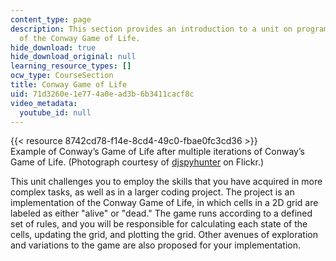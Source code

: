 ```yaml
---
content_type: page
description: This section provides an introduction to a unit on programming an implementation
  of the Conway Game of Life.
hide_download: true
hide_download_original: null
learning_resource_types: []
ocw_type: CourseSection
title: Conway Game of Life
uid: 71d3260e-1e77-4a0e-ad3b-6b3411cacf8c
video_metadata:
  youtube_id: null
---
```


{{< resource 8742cd78-f14e-8cd4-49c0-fbae0fc3cd36 >}}  
Example of Conway’s Game of Life after multiple iterations of Conway’s Game of Life. (Photograph courtesy of [djspyhunter](http://www.flickr.com/photos/djspyhunter/7271730706/in/photostream/) on Flickr.)

This unit challenges you to employ the skills that you have acquired in more complex tasks, as well as in a larger coding project. The project is an implementation of the Conway Game of Life, in which cells in a 2D grid are labeled as either "alive" or "dead." The game runs according to a defined set of rules, and you will be responsible for calculating each state of the cells, updating the grid, and plotting the grid. Other avenues of exploration and variations to the game are also proposed for your implementation.